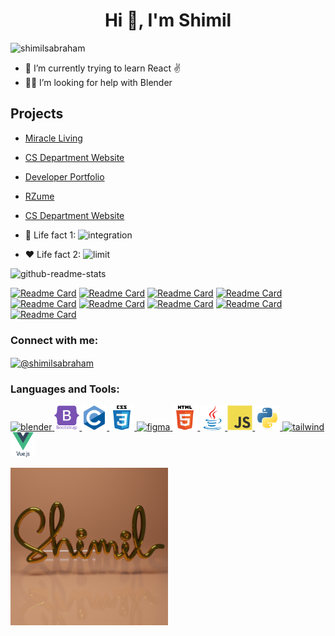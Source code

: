 <h1 align="center">Hi 👋, I'm Shimil</h1>

<p align="left"> <img src="https://komarev.com/ghpvc/?username=shimilsabraham&label=Profile%20views&color=880eb4&style=plastic" alt="shimilsabraham" /> </p>

- 🌱 I’m currently trying to learn React ✌
- 💁🏾 I’m looking for help with Blender

## Projects

- [Miracle Living](https://shimil-mdl.github.io/miracle-living/templates/home.html)
- [CS Department Website](https://cs.mec.ac.in/)
- [Developer Portfolio](https://github.com/hhhrrrttt222111/developer-portfolio)
- [RZume](https://github.com/hhhrrrttt222111/resume-builder)
- [CS Department Website](https://github.com/ShimilSAbraham/Cube.CSS) 

- 🥀 Life fact 1: ![integration](https://latex.codecogs.com/svg.latex?\dpi{400}Life%20=%20\int_{birth}^{death}%20\frac{happiness}{time}%20%20d(time))

- ❤️ Life fact 2: ![limit](https://latex.codecogs.com/svg.latex?\lim_{x%20\to%20true\%20love}%20Life(x)%20=%20\prod(Joy,Peace))

<img src="https://github-readme-stats.vercel.app/api?username=ShimilSAbraham&show_icons=true&hide_border=true&theme=dark" alt="github-readme-stats" />

[![Readme Card](https://github-readme-stats.vercel.app/api/pin/?username=cristomathew&show_icons=true&hide_border=true&theme=dark&repo=miracle_website)](https://github.com/cristomathew/miracle_website)
[![Readme Card](https://github-readme-stats.vercel.app/api/pin/?username=hhhrrrttt222111&show_icons=true&hide_border=true&theme=dark&repo=developer-portfolio)](https://github.com/hhhrrrttt222111/developer-portfolio)
[![Readme Card](https://github-readme-stats.vercel.app/api/pin/?username=hhhrrrttt222111&show_icons=true&hide_border=true&theme=dark&repo=resume-builder)](https://github.com/hhhrrrttt222111/resume-builder)
[![Readme Card](https://github-readme-stats.vercel.app/api/pin/?username=ShimilSAbraham&show_icons=true&hide_border=true&theme=dark&repo=Cube.CSS)](https://github.com/ShimilSAbraham/Cube.CSS)
[![Readme Card](https://github-readme-stats.vercel.app/api/pin/?username=ShimilSAbraham&show_icons=true&hide_border=true&theme=dark&repo=Coding-Tutorial)](https://github.com/ShimilSAbraham/Coding-Tutorial)
[![Readme Card](https://github-readme-stats.vercel.app/api/pin/?username=ShimilSAbraham&show_icons=true&hide_border=true&theme=dark&repo=JY-MEC)](https://github.com/ShimilSAbraham/JY-MEC)
[![Readme Card](https://github-readme-stats.vercel.app/api/pin/?username=ShimilSAbraham&show_icons=true&hide_border=true&theme=dark&repo=Vital-Essence)](https://github.com/ShimilSAbraham/Vital-Essence)
[![Readme Card](https://github-readme-stats.vercel.app/api/pin/?username=ShimilSAbraham&show_icons=true&hide_border=true&theme=dark&repo=Color-Switcher)](https://github.com/ShimilSAbraham/Color-Switcher)
[![Readme Card](https://github-readme-stats.vercel.app/api/pin/?username=ShimilSAbraham&show_icons=true&hide_border=true&theme=dark&repo=Blender_Works)](https://github.com/ShimilSAbraham/Blender_Works)

<h3 align="left">Connect with me:</h3>
<p align="left">
<a href="https://codepen.io/shimilsabraham" target="blank"><img align="center" src="https://raw.githubusercontent.com/rahuldkjain/github-profile-readme-generator/master/src/images/icons/Social/codepen.svg" alt="@shimilsabraham" height="30" width="40" /></a>
</p>

<h3 align="left">Languages and Tools:</h3>
<p align="left"> <a href="https://www.blender.org/" target="_blank"> <img src="https://download.blender.org/branding/community/blender_community_badge_white.svg" alt="blender" width="40" height="40"/> </a> <a href="https://getbootstrap.com" target="_blank"> <img src="https://raw.githubusercontent.com/devicons/devicon/master/icons/bootstrap/bootstrap-plain-wordmark.svg" alt="bootstrap" width="40" height="40"/> </a> <a href="https://www.cprogramming.com/" target="_blank"> <img src="https://raw.githubusercontent.com/devicons/devicon/master/icons/c/c-original.svg" alt="c" width="40" height="40"/> </a> <a href="https://www.w3schools.com/css/" target="_blank"> <img src="https://raw.githubusercontent.com/devicons/devicon/master/icons/css3/css3-original-wordmark.svg" alt="css3" width="40" height="40"/> </a> <a href="https://www.figma.com/" target="_blank"> <img src="https://www.vectorlogo.zone/logos/figma/figma-icon.svg" alt="figma" width="40" height="40"/> </a> <a href="https://www.w3.org/html/" target="_blank"> <img src="https://raw.githubusercontent.com/devicons/devicon/master/icons/html5/html5-original-wordmark.svg" alt="html5" width="40" height="40"/> </a> <a href="https://www.java.com" target="_blank"> <img src="https://raw.githubusercontent.com/devicons/devicon/master/icons/java/java-original.svg" alt="java" width="40" height="40"/> </a> <a href="https://developer.mozilla.org/en-US/docs/Web/JavaScript" target="_blank"> <img src="https://raw.githubusercontent.com/devicons/devicon/master/icons/javascript/javascript-original.svg" alt="javascript" width="40" height="40"/> </a> <a href="https://www.python.org" target="_blank"> <img src="https://raw.githubusercontent.com/devicons/devicon/master/icons/python/python-original.svg" alt="python" width="40" height="40"/> </a> <a href="https://tailwindcss.com/" target="_blank"> <img src="https://www.vectorlogo.zone/logos/tailwindcss/tailwindcss-icon.svg" alt="tailwind" width="40" height="40"/> </a> <a href="https://vuejs.org/" target="_blank"> <img src="https://raw.githubusercontent.com/devicons/devicon/master/icons/vuejs/vuejs-original-wordmark.svg" alt="vuejs" width="40" height="40"/> </a> </p>

<p align="left"> <img src="https://github.com/ShimilSAbraham/Blender_Works/blob/main/shimil.png" width="50%" alt="blender-work" /> </p>
